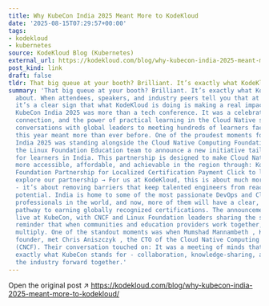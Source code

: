 ```yaml
---
title: Why KubeCon India 2025 Meant More to KodeKloud
date: '2025-08-15T07:29:57+00:00'
tags:
- kodekloud
- kubernetes
source: KodeKloud Blog (Kubernetes)
external_url: https://kodekloud.com/blog/why-kubecon-india-2025-meant-more-to-kodekloud/
post_kind: link
draft: false
tldr: That big queue at your booth? Brilliant. It’s exactly what KodeKloud is about.
summary: 'That big queue at your booth? Brilliant. It’s exactly what KodeKloud is
  about. When attendees, speakers, and industry peers tell you that at KubeCon India,
  it’s a clear sign that what KodeKloud is doing is making a real impact. For KodeKloud,
  KubeCon India 2025 was more than a tech conference. It was a celebration of community,
  connection, and the power of practical learning in the Cloud Native space. From
  conversations with global leaders to meeting hundreds of learners face-to-face,
  this year meant more than ever before. One of the proudest moments for us at KubeCon
  India 2025 was standing alongside the Cloud Native Computing Foundation (CNCF) and
  the Linux Foundation Education team to announce a new initiative tailored specifically
  for learners in India. This partnership is designed to make Cloud Native certifications
  more accessible, affordable, and achievable in the region through: KodeKloud – Linux
  Foundation Partnership for Localized Certification Payment Click to learn more and
  explore our partnership → For us at KodeKloud, this is about much more than payments
  - it’s about removing barriers that keep talented engineers from reaching their
  potential. India is home to some of the most passionate DevOps and Cloud Native
  professionals in the world, and now, more of them will have a clear, affordable
  pathway to earning globally recognized certifications. The announcement was made
  live at KubeCon, with CNCF and Linux Foundation leaders sharing the stage - a powerful
  reminder that when communities and education providers work together, opportunities
  multiply. One of the standout moments was when Mumshad Mannambeth , KodeKloud’s
  founder, met Chris Aniszczyk , the CTO of the Cloud Native Computing Foundation
  (CNCF). Their conversation touched on: It was a meeting of minds that reflected
  exactly what KubeCon stands for - collaboration, knowledge-sharing, and driving
  the industry forward together.'
---
```

Open the original post ↗ https://kodekloud.com/blog/why-kubecon-india-2025-meant-more-to-kodekloud/
